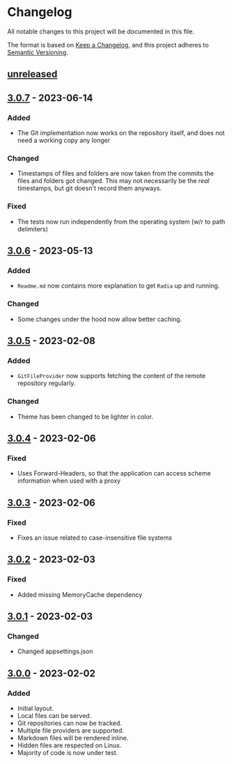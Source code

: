 # Changelog

All notable changes to this project will be documented in this file.

The format is based on [Keep a Changelog](https://keepachangelog.com/en/1.0.0/),
and this project adheres to [Semantic Versioning](https://semver.org/spec/v2.0.0.html).

## [unreleased]

## [3.0.7] - 2023-06-14

### Added
- The Git implementation now works on the repository itself, and does not need a working copy any longer

### Changed
- Timestamps of files and folders are now taken from the commits the files and folders got changed. This may not necessarily be the _real_ timestamps, but git doesn't record them anyways.

### Fixed
- The tests now run independently from the operating system (w/r to path delimiters)

## [3.0.6] - 2023-05-13

### Added
- `Readme.md` now contains more explanation to get `Radia` up and running.

### Changed
- Some changes under the hood now allow better caching.

## [3.0.5] - 2023-02-08

### Added
- `GitFileProvider` now supports fetching the content of the remote repository regularly.

### Changed
- Theme has been changed to be lighter in color.

## [3.0.4] - 2023-02-06

### Fixed
- Uses Forward-Headers, so that the application can access scheme information when used with a proxy

## [3.0.3] - 2023-02-06

### Fixed
- Fixes an issue related to case-insensitive file systems

## [3.0.2] - 2023-02-03

### Fixed
- Added missing MemoryCache dependency

## [3.0.1] - 2023-02-03

### Changed
- Changed appsettings.json

## [3.0.0] - 2023-02-02

### Added
- Initial layout.
- Local files can be served.
- Git repositories can now be tracked.
- Multiple file providers are supported.
- Markdown files will be rendered inline.
- Hidden files are respected on Linux.
- Majority of code is now under test.


[unreleased]: https://github.com/DanielGilbert/Radia/compare/v3.0.7...HEAD
[3.0.7]: https://github.com/DanielGilbert/Radia/compare/v3.0.6...v3.0.7
[3.0.6]: https://github.com/DanielGilbert/Radia/compare/v3.0.5...v3.0.6
[3.0.5]: https://github.com/DanielGilbert/Radia/compare/v3.0.4...v3.0.5
[3.0.4]: https://github.com/DanielGilbert/Radia/compare/v3.0.3...v3.0.4
[3.0.3]: https://github.com/DanielGilbert/Radia/compare/v3.0.2...v3.0.3
[3.0.2]: https://github.com/DanielGilbert/Radia/compare/v3.0.1...v3.0.2
[3.0.1]: https://github.com/DanielGilbert/Radia/compare/v3.0.0...v3.0.1
[3.0.0]: https://github.com/DanielGilbert/Radia/releases/tag/v3.0.0